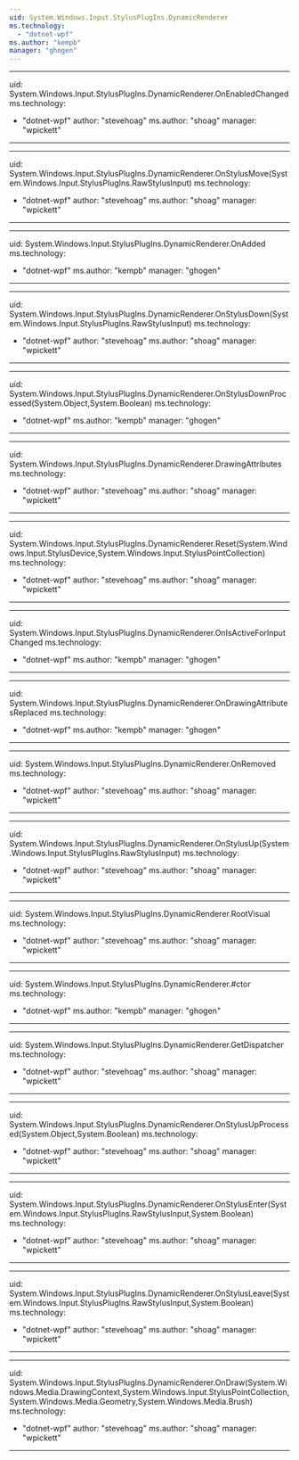 ```yaml
---
uid: System.Windows.Input.StylusPlugIns.DynamicRenderer
ms.technology: 
  - "dotnet-wpf"
ms.author: "kempb"
manager: "ghogen"
---
```


---
uid: System.Windows.Input.StylusPlugIns.DynamicRenderer.OnEnabledChanged
ms.technology: 
  - "dotnet-wpf"
author: "stevehoag"
ms.author: "shoag"
manager: "wpickett"
---

---
uid: System.Windows.Input.StylusPlugIns.DynamicRenderer.OnStylusMove(System.Windows.Input.StylusPlugIns.RawStylusInput)
ms.technology: 
  - "dotnet-wpf"
author: "stevehoag"
ms.author: "shoag"
manager: "wpickett"
---

---
uid: System.Windows.Input.StylusPlugIns.DynamicRenderer.OnAdded
ms.technology: 
  - "dotnet-wpf"
ms.author: "kempb"
manager: "ghogen"
---

---
uid: System.Windows.Input.StylusPlugIns.DynamicRenderer.OnStylusDown(System.Windows.Input.StylusPlugIns.RawStylusInput)
ms.technology: 
  - "dotnet-wpf"
author: "stevehoag"
ms.author: "shoag"
manager: "wpickett"
---

---
uid: System.Windows.Input.StylusPlugIns.DynamicRenderer.OnStylusDownProcessed(System.Object,System.Boolean)
ms.technology: 
  - "dotnet-wpf"
ms.author: "kempb"
manager: "ghogen"
---

---
uid: System.Windows.Input.StylusPlugIns.DynamicRenderer.DrawingAttributes
ms.technology: 
  - "dotnet-wpf"
author: "stevehoag"
ms.author: "shoag"
manager: "wpickett"
---

---
uid: System.Windows.Input.StylusPlugIns.DynamicRenderer.Reset(System.Windows.Input.StylusDevice,System.Windows.Input.StylusPointCollection)
ms.technology: 
  - "dotnet-wpf"
author: "stevehoag"
ms.author: "shoag"
manager: "wpickett"
---

---
uid: System.Windows.Input.StylusPlugIns.DynamicRenderer.OnIsActiveForInputChanged
ms.technology: 
  - "dotnet-wpf"
ms.author: "kempb"
manager: "ghogen"
---

---
uid: System.Windows.Input.StylusPlugIns.DynamicRenderer.OnDrawingAttributesReplaced
ms.technology: 
  - "dotnet-wpf"
ms.author: "kempb"
manager: "ghogen"
---

---
uid: System.Windows.Input.StylusPlugIns.DynamicRenderer.OnRemoved
ms.technology: 
  - "dotnet-wpf"
author: "stevehoag"
ms.author: "shoag"
manager: "wpickett"
---

---
uid: System.Windows.Input.StylusPlugIns.DynamicRenderer.OnStylusUp(System.Windows.Input.StylusPlugIns.RawStylusInput)
ms.technology: 
  - "dotnet-wpf"
author: "stevehoag"
ms.author: "shoag"
manager: "wpickett"
---

---
uid: System.Windows.Input.StylusPlugIns.DynamicRenderer.RootVisual
ms.technology: 
  - "dotnet-wpf"
author: "stevehoag"
ms.author: "shoag"
manager: "wpickett"
---

---
uid: System.Windows.Input.StylusPlugIns.DynamicRenderer.#ctor
ms.technology: 
  - "dotnet-wpf"
ms.author: "kempb"
manager: "ghogen"
---

---
uid: System.Windows.Input.StylusPlugIns.DynamicRenderer.GetDispatcher
ms.technology: 
  - "dotnet-wpf"
author: "stevehoag"
ms.author: "shoag"
manager: "wpickett"
---

---
uid: System.Windows.Input.StylusPlugIns.DynamicRenderer.OnStylusUpProcessed(System.Object,System.Boolean)
ms.technology: 
  - "dotnet-wpf"
author: "stevehoag"
ms.author: "shoag"
manager: "wpickett"
---

---
uid: System.Windows.Input.StylusPlugIns.DynamicRenderer.OnStylusEnter(System.Windows.Input.StylusPlugIns.RawStylusInput,System.Boolean)
ms.technology: 
  - "dotnet-wpf"
author: "stevehoag"
ms.author: "shoag"
manager: "wpickett"
---

---
uid: System.Windows.Input.StylusPlugIns.DynamicRenderer.OnStylusLeave(System.Windows.Input.StylusPlugIns.RawStylusInput,System.Boolean)
ms.technology: 
  - "dotnet-wpf"
author: "stevehoag"
ms.author: "shoag"
manager: "wpickett"
---

---
uid: System.Windows.Input.StylusPlugIns.DynamicRenderer.OnDraw(System.Windows.Media.DrawingContext,System.Windows.Input.StylusPointCollection,System.Windows.Media.Geometry,System.Windows.Media.Brush)
ms.technology: 
  - "dotnet-wpf"
author: "stevehoag"
ms.author: "shoag"
manager: "wpickett"
---
